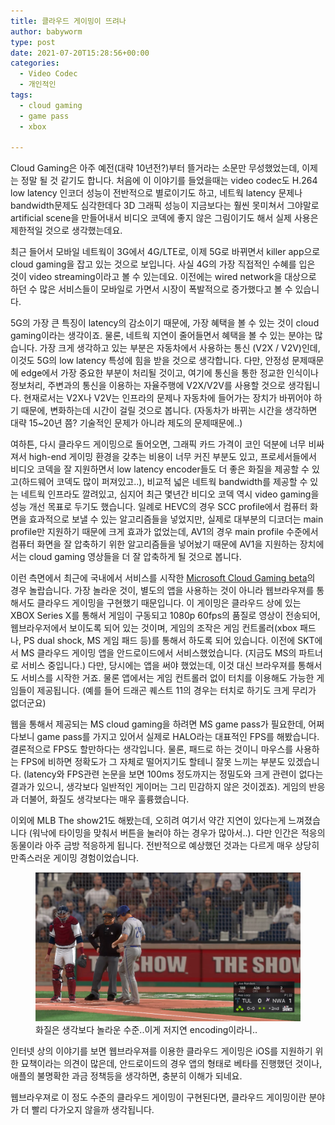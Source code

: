 ```yaml
---
title: 클라우드 게이밍이 뜨려나
author: babyworm
type: post
date: 2021-07-20T15:28:56+00:00
categories:
  - Video Codec
  - 개인적인
tags:
  - cloud gaming
  - game pass
  - xbox

---
```

Cloud Gaming은 아주 예전(대략 10년전?)부터 뜰거라는 소문만 무성했었는데, 이제는 정말 될 것 같기도 합니다. 처음에 이 이야기를 들었을때는 video codec도 H.264 low latency 인코더 성능이 전반적으로 별로이기도 하고, 네트웍 latency 문제나 bandwidth문제도 심각한데다 3D 그래픽 성능이 지금보다는 훨씬 못미쳐서 그야말로 artificial scene을 만들어내서 비디오 코덱에 좋지 않은 그림이기도 해서 실제 사용은 제한적일 것으로 생각했는데요.

최근 들어서 모바일 네트웍이 3G에서 4G/LTE로, 이제 5G로 바뀌면서 killer app으로 cloud gaming을 잡고 있는 것으로 보입니다. 사실 4G의 가장 직접적인 수혜를 입은 것이 video streaming이라고 볼 수 있는데요. 이전에는 wired network을 대상으로 하던 수 많은 서비스들이 모바일로 가면서 시장이 폭발적으로 증가했다고 볼 수 있습니다.

5G의 가장 큰 특징이 latency의 감소이기 때문에, 가장 혜택을 볼 수 있는 것이 cloud gaming이라는 생각이죠. 물론, 네트웍 지연이 줄어들면서 혜택을 볼 수 있는 분야는 많습니다. 가장 크게 생각하고 있는 부분은 자동차에서 사용하는 통신 (V2X / V2V)인데, 이것도 5G의 low latency 특성에 힘을 받을 것으로 생각합니다. 다만, 안정성 문제때문에 edge에서 가장 중요한 부분이 처리될 것이고, 여기에 통신을 통한 정교한 인식이나 정보처리, 주변과의 통신을 이용하는 자율주행에 V2X/V2V를 사용할 것으로 생각됩니다. 현재로서는 V2X나 V2V는 인프라의 문제나 자동차에 들어가는 장치가 바뀌어야 하기 때문에, 변화하는데 시간이 걸릴 것으로 봅니다. (자동차가 바뀌는 시간을 생각하면 대략 15~20년 쯤? 기술적인 문제가 아니라 제도의 문제때문에..)

여하튼, 다시 클라우드 게이밍으로 돌어오면, 그래픽 카드 가격이 코인 덕분에 너무 비싸져서 high-end 게이밍 환경을 갖추는 비용이 너무 커진 부분도 있고, 프로세서들에서 비디오 코덱을 잘 지원하면서 low latency encoder들도 더 좋은 화질을 제공할 수 있고(하드웨어 코덱도 많이 퍼져있고..), 비교적 넓은 네트웍 bandwidth를 제공할 수 있는 네트웍 인프라도 깔려있고, 심지어 최근 몇년간 비디오 코덱 역시 video gaming을 성능 개선 목표로 두기도 했습니다. 일례로 HEVC의 경우 SCC profile에서 컴퓨터 화면을 효과적으로 보낼 수 있는 알고리즘들을 넣었지만, 실제로 대부분의 디코더는 main profile만 지원하기 때문에 크게 효과가 없었는데, AV1의 경우 main profile 수준에서 컴퓨터 화면을 잘 압축하기 위한 알고리즘들을 넣어놨기 때문에 AV1을 지원하는 장치에서는 cloud gaming 영상들을 더 잘 압축하게 될 것으로 봅니다.

이런 측면에서 최근에 국내에서 서비스를 시작한 <a rel="noreferrer noopener" href="http://Xbox Cloud Gaming" target="_blank">Microsoft Cloud Gaming beta</a>의 경우 놀랍습니다. 가장 놀라운 것이, 별도의 앱을 사용하는 것이 아니라 웹브라우져를 통해서도 클라우드 게이밍을 구현했기 때문입니다. 이 게이밍은 클라우드 상에 있는 XBOX Series X를 통해서 게임이 구동되고 1080p 60fps의 품질로 영상이 전송되어, 웹브라우저에서 보이도록 되어 있는 것이며, 게임의 조작은 게임 컨트롤러(xbox 패드나, PS dual shock, MS 게임 패드 등)를 통해서 하도록 되어 있습니다. 이전에 SKT에서 MS 클라우드 게이밍 앱을 안드로이드에서 서비스했었습니다. (지금도 MS의 파트너로 서비스 중입니다.) 다만, 당시에는 앱을 써야 했었는데, 이것 대신 브라우져를 통해서도 서비스를 시작한 거죠. 물론 앱에서는 게임 컨트롤러 없이 터치를 이용해도 가능한 게임들이 제공됩니다. (예를 들어 드래곤 퀘스트 11의 경우는 터치로 하기도 크게 무리가 없더군요)

웹을 통해서 제공되는 MS cloud gaming을 하려면 MS game pass가 필요한데, 어쩌다보니 game pass를 가지고 있어서 실제로 HALO라는 대표적인 FPS를 해봤습니다. 결론적으로 FPS도 할만하다는 생각입니다. 물론, 패드로 하는 것이니 마우스를 사용하는 FPS에 비하면 정확도가 그 자체로 떨어지기도 할테니 잘못 느끼는 부분도 있겠습니다. (latency와 FPS관련 논문을 보면 100ms 정도까지는 정밀도와 크게 관련이 없다는 결과가 있으니, 생각보다 일반적인 게이머는 그리 민감하지 않은 것이겠죠). 게임의 반응과 더불어, 화질도 생각보다는 매우 훌륭했습니다.

이외에 MLB The show21도 해봤는데, 오히려 여기서 약간 지연이 있다는게 느껴졌습니다 (워낙에 타이밍을 맞춰서 버튼을 눌러야 하는 경우가 많아서..). 다만 인간은 적응의 동물이라 아주 금방 적응하게 됩니다. 전반적으로 예상했던 것과는 다르게 매우 상당히 만족스러운 게이밍 경험이었습니다.

<p style="text-align: center;">
<figure>
  <img src="featured_image.png">
  <figcaption>화질은 생각보다 놀라운 수준..이게 저지연 encoding이라니..</figcaption>
</figure>

인터넷 상의 이야기를 보면 웹브라우져를 이용한 클라우드 게이밍은 iOS를 지원하기 위한 묘책이라는 의견이 많은데, 안드로이드의 경우 앱의 형태로 베타를 진행했던 것이나, 애플의 불명확한 과금 정책등을 생각하면, 충분히 이해가 되네요.

웹브라우져로 이 정도 수준의 클라우드 게이밍이 구현된다면, 클라우드 게이밍이란 분야가 더 빨리 다가오지 않을까 생각됩니다.

 [1]: https://i0.wp.com/babyworm.net/wordpress/wp-content/uploads/2021/07/image.png
